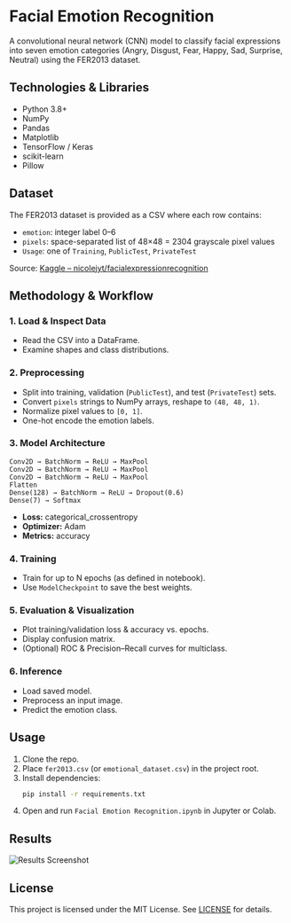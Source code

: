# Facial Emotion Recognition

A convolutional neural network (CNN) model to classify facial expressions into seven emotion categories (Angry, Disgust, Fear, Happy, Sad, Surprise, Neutral) using the FER2013 dataset.

## Technologies & Libraries

- Python 3.8+
- NumPy
- Pandas
- Matplotlib
- TensorFlow / Keras
- scikit-learn
- Pillow

## Dataset

The FER2013 dataset is provided as a CSV where each row contains:

- `emotion`: integer label 0–6  
- `pixels`: space-separated list of 48×48 = 2304 grayscale pixel values  
- `Usage`: one of `Training`, `PublicTest`, `PrivateTest`

Source: [Kaggle – nicolejyt/facialexpressionrecognition](https://www.kaggle.com/datasets/nicolejyt/facialexpressionrecognition/data)

## Methodology & Workflow

### 1. Load & Inspect Data
- Read the CSV into a DataFrame.  
- Examine shapes and class distributions.

### 2. Preprocessing
- Split into training, validation (`PublicTest`), and test (`PrivateTest`) sets.  
- Convert `pixels` strings to NumPy arrays, reshape to `(48, 48, 1)`.  
- Normalize pixel values to `[0, 1]`.  
- One-hot encode the emotion labels.

### 3. Model Architecture
```plaintext
Conv2D → BatchNorm → ReLU → MaxPool
Conv2D → BatchNorm → ReLU → MaxPool
Conv2D → BatchNorm → ReLU → MaxPool
Flatten
Dense(128) → BatchNorm → ReLU → Dropout(0.6)
Dense(7) → Softmax
```
- **Loss:** categorical_crossentropy  
- **Optimizer:** Adam  
- **Metrics:** accuracy

### 4. Training
- Train for up to N epochs (as defined in notebook).  
- Use `ModelCheckpoint` to save the best weights.

### 5. Evaluation & Visualization
- Plot training/validation loss & accuracy vs. epochs.  
- Display confusion matrix.  
- (Optional) ROC & Precision–Recall curves for multiclass.

### 6. Inference
- Load saved model.  
- Preprocess an input image.  
- Predict the emotion class.

## Usage
1. Clone the repo.  
2. Place `fer2013.csv` (or `emotional_dataset.csv`) in the project root.  
3. Install dependencies:
   ```bash
   pip install -r requirements.txt
   ```
4. Open and run `Facial Emotion Recognition.ipynb` in Jupyter or Colab.

## Results

![Results Screenshot](https://i.ibb.co/ghN34dC/image.png)


## License
This project is licensed under the MIT License. See [LICENSE](./LICENSE) for details.

